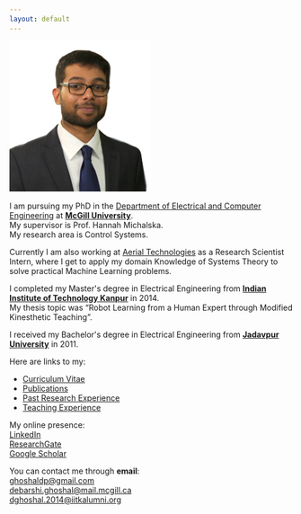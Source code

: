 ```yaml
---
layout: default
---
```


<img src="/images/DPG_foreground.png"
     alt=""
     width="50%">

I am pursuing my PhD in the [Department of Electrical and Computer Engineering](https://www.mcgill.ca/ece/) at [**McGill University**](https://www.mcgill.ca/).  
My supervisor is Prof. Hannah Michalska.  
My research area is Control Systems.

Currently I am also working at [Aerial Technologies](https://www.aerial.ai) as a Research Scientist Intern, where I get to apply my domain Knowledge of Systems Theory to solve practical Machine Learning problems.

I completed my Master's degree in Electrical Engineering from [**Indian Institute of Technology Kanpur**](https://www.iitk.ac.in/) in 2014.  
My thesis topic was “Robot Learning from a Human Expert through Modified Kinesthetic Teaching”.

I received my Bachelor's degree in Electrical Engineering from [**Jadavpur University**](http://www.jaduniv.edu.in/) in 2011.

Here are links to my:  
* [Curriculum Vitae](/docs/dpg_cv.pdf)  
* [Publications](publications)  
* [Past Research Experience](past-research-exp)
* [Teaching Experience](teaching-exp)

My online presence:  
[LinkedIn](https://www.linkedin.com/in/debarshi-patanjali-ghoshal-21840a22)  
[ResearchGate](https://www.researchgate.net/profile/Debarshi_Ghoshal)  
[Google Scholar](https://scholar.google.com/citations?user=p5brCxoAAAAJ)

You can contact me through **email**:  
ghoshaldp@gmail.com  
debarshi.ghoshal@mail.mcgill.ca  
dghoshal.2014@iitkalumni.org  

